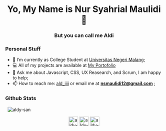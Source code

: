 <h1 align="center">Yo, My Name is Nur Syahrial Maulidi👋</h1>
<h3 align="center">But you can call me Aldi</h3>

### Personal Stuff
- 🔭 I’m currently as College Student at [Universitas Negeri Malang](https://dipainhouse.com/);
- 💻 All of my projects are available at [My Portofolio](http://aldi-maulidi.vercel.app/)
- 💬 Ask me about Javascript, CSS, UX Reasearch, and Scrum, I am happy to help;
- 📫 How to reach me: [ald_iiii](https://twitter.com/ald_iiii) or email me at **nsmaulidi12@gmail.com**  ;


### Github Stats

<p>&nbsp;
    <img align="center" src="https://github-readme-stats.vercel.app/api?username=aldy-san&show_icons=true" alt="aldy-san" />
</p>

<p align="center">
    <a href="https://www.linkedin.com/in/nur-syahrial-maulidi-99333b1aa/" target="blank"><img align="center" src="https://cdn.jsdelivr.net/npm/simple-icons@3.0.1/icons/linkedin.svg" alt="aldy-san" height="30" width="30" /></a>
    <a href="https://twitter.com/ald_iiii" target="blank"><img align="center" src="https://cdn.jsdelivr.net/npm/simple-icons@3.0.1/icons/twitter.svg" alt="aldy-san" height="30" width="30" /></a>
    <a href="https://www.instagram.com/nur.sm_/" target="blank"><img align="center" src="https://cdn.jsdelivr.net/npm/simple-icons@3.0.1/icons/instagram.svg" alt="aldy-san" height="30" width="30" /></a>    
</p>

